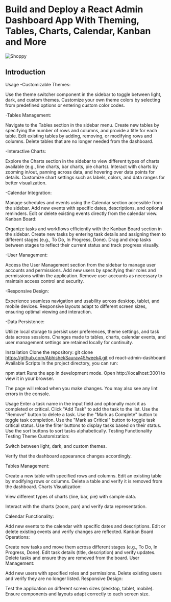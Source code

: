 # Build and Deploy a React Admin Dashboard App With Theming, Tables, Charts, Calendar, Kanban and More
![Shoppy](https://i.ibb.co/W6g39w3/image.png)



## Introduction
Usage
-Customizable Themes:

Use the theme switcher component in the sidebar to toggle between light, dark, and custom themes. Customize your own theme colors by selecting from predefined options or entering custom color codes.

-Tables Management:

Navigate to the Tables section in the sidebar menu. Create new tables by specifying the number of rows and columns, and provide a title for each table. Edit existing tables by adding, removing, or modifying rows and columns. Delete tables that are no longer needed from the dashboard.

-Interactive Charts:

Explore the Charts section in the sidebar to view different types of charts available (e.g., line charts, bar charts, pie charts). Interact with charts by zooming in/out, panning across data, and hovering over data points for details. Customize chart settings such as labels, colors, and data ranges for better visualization.

-Calendar Integration:

Manage schedules and events using the Calendar section accessible from the sidebar. Add new events with specific dates, descriptions, and optional reminders. Edit or delete existing events directly from the calendar view. Kanban Board:

Organize tasks and workflows efficiently with the Kanban Board section in the sidebar. Create new tasks by entering task details and assigning them to different stages (e.g., To Do, In Progress, Done). Drag and drop tasks between stages to reflect their current status and track progress visually.

-User Management:

Access the User Management section from the sidebar to manage user accounts and permissions. Add new users by specifying their roles and permissions within the application. Remove user accounts as necessary to maintain access control and security.

-Responsive Design:

Experience seamless navigation and usability across desktop, tablet, and mobile devices. Responsive layouts adapt to different screen sizes, ensuring optimal viewing and interaction.

-Data Persistence:

Utilize local storage to persist user preferences, theme settings, and task data across sessions. Changes made to tables, charts, calendar events, and user management settings are retained locally for continuity.

Installation
Clone the repository:
git clone https://github.com/AbhishekSaurav45/week4.git
cd react-admin-dashboard
Available Scripts
In the project directory, you can run:

npm start
Runs the app in development mode.
Open http://localhost:3001 to view it in your browser.

The page will reload when you make changes.
You may also see any lint errors in the console.

Usage
Enter a task name in the input field and optionally mark it as completed or critical.
Click "Add Task" to add the task to the list.
Use the "Remove" button to delete a task.
Use the "Mark as Complete" button to toggle task completion.
Use the "Mark as Critical" button to toggle task critical status.
Use the filter buttons to display tasks based on their status.
Use the sort buttons to sort tasks alphabetically.
Testing
Functionality Testing
Theme Customization:

Switch between light, dark, and custom themes.

Verify that the dashboard appearance changes accordingly.

Tables Management:

Create a new table with specified rows and columns.
Edit an existing table by modifying rows or columns.
Delete a table and verify it is removed from the dashboard.
Charts Visualization:

View different types of charts (line, bar, pie) with sample data.

Interact with the charts (zoom, pan) and verify data representation.

Calendar Functionality:

Add new events to the calendar with specific dates and descriptions.
Edit or delete existing events and verify changes are reflected.
Kanban Board Operations:

Create new tasks and move them across different stages (e.g., To Do, In Progress, Done).
Edit task details (title, description) and verify updates.
Delete tasks and ensure they are removed from the board.
User Management:

Add new users with specified roles and permissions.
Delete existing users and verify they are no longer listed.
Responsive Design:

Test the application on different screen sizes (desktop, tablet, mobile).
Ensure components and layouts adapt correctly to each screen size.
